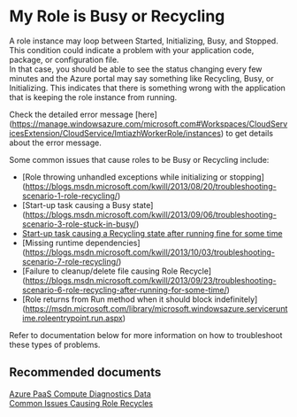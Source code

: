 <properties
	pageTitle="My Role is Busy or Recycling"
	description="My Role is Busy or Recycling"
	service="microsoft.classiccompute"
	resource="virtualmachines"
	authors="jluk"
	displayOrder=""
	selfHelpType="resource"
	supportTopicIds=""
	resourceTags=""
	productPesIds=""
	cloudEnvironments="public"
/>

# My Role is Busy or Recycling
A role instance may loop between Started, Initializing, Busy, and Stopped. This condition could indicate a problem with your application code, package, or configuration file. <br>
In that case, you should be able to see the status changing every few minutes and the Azure portal may say something like Recycling, Busy, or Initializing. This indicates that there is something wrong with the application that is keeping the role instance from running. <br>

Check the detailed error message [here] (https://manage.windowsazure.com/microsoft.com#Workspaces/CloudServicesExtension/CloudService/ImtiazhWorkerRole/instances) to get details about the error message. <br>

Some common issues that cause roles to be Busy or Recycling include: <br>

* [Role throwing unhandled exceptions while initializing or stopping] (https://blogs.msdn.microsoft.com/kwill/2013/08/20/troubleshooting-scenario-1-role-recycling/) <br>
* [Start-up task causing a Busy state] (https://blogs.msdn.microsoft.com/kwill/2013/09/06/troubleshooting-scenario-3-role-stuck-in-busy/) <br>
* [Start-up task causing a Recycling state after running fine for some time](https://blogs.msdn.microsoft.com/kwill/2013/08/26/troubleshooting-scenario-2-role-recycling-after-running-fine-for-2-weeks/) <br>
* [Missing runtime dependencies] (https://blogs.msdn.microsoft.com/kwill/2013/10/03/troubleshooting-scenario-7-role-recycling/) <br>
* [Failure to cleanup/delete file causing Role Recycle] (https://blogs.msdn.microsoft.com/kwill/2013/09/23/troubleshooting-scenario-6-role-recycling-after-running-for-some-time/) <br>
* [Role returns from Run method when it should block indefinitely] (https://msdn.microsoft.com/library/microsoft.windowsazure.serviceruntime.roleentrypoint.run.aspx) <br>

Refer to documentation below for more information on how to troubleshoot these types of problems. <br>

## **Recommended documents**
[Azure PaaS Compute Diagnostics Data](http://blogs.msdn.com/b/kwill/archive/2013/08/09/windows-azure-paas-compute-diagnostics-data.aspx) <br>
[Common Issues Causing Role Recycles](https://azure.microsoft.com/documentation/articles/cloud-services-troubleshoot-common-issues-which-cause-roles-recycle/) <br>